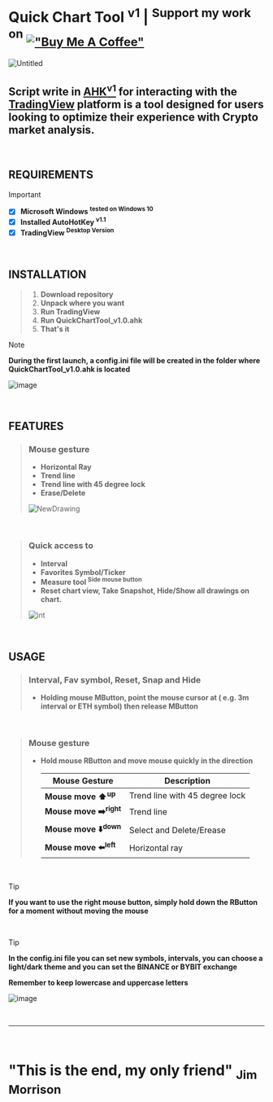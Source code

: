 # Quick Chart Tool <sup>v1</sup> | <sup>Support my work on</sup> <sub>[!["Buy Me A Coffee"](https://www.buymeacoffee.com/assets/img/custom_images/orange_img.png)](https://www.buymeacoffee.com/blockchainchaos)</sub>
![Untitled](https://github.com/CHAOS-BlockchainChaos/QuickChartTool/assets/97523302/c0915101-2b38-4870-9f46-a3a984aef2f1)

## **Script write in [AHK<sup>v1</sup>](https://www.autohotkey.com/) for interacting with the [TradingView](https://www.tradingview.com/desktop/) platform is a tool designed for users looking to optimize their experience with Crypto market analysis.**

&nbsp;

## REQUIREMENTS

>[!IMPORTANT]
>
> - [x] **Microsoft Windows <sup>tested on Windows 10</sup>**
> - [x] **Installed AutoHotKey <sup>v1.1**
> - [x] **TradingView <sup>Desktop Version</sup>**

&nbsp;

## INSTALLATION
> 1. **Download repository**
> 1. **Unpack where you want**
> 1. **Run TradingView**
> 1. **Run QuickChartTool_v1.0.ahk**
> 1. **That's it**

> [!NOTE]
> **During the first launch, a config.ini file will be created in the folder where QuickChartTool_v1.0.ahk is located**
> 
> ![image](https://github.com/CHAOS-BlockchainChaos/QuickChartTool/assets/97523302/291be4f9-ff2e-4f92-8be8-9b33d1c616fe)

&nbsp; 

## FEATURES
> ### **Mouse gesture**
> - **Horizontal Ray**
> - **Trend line**
> - **Trend line with 45 degree lock**
> - **Erase/Delete**
>   
> ![NewDrawing](https://github.com/CHAOS-BlockchainChaos/QuickChartTool/assets/97523302/fcec094d-0c6f-400a-9eee-30f6ecc44840)

&nbsp;

> ### **Quick access to**
> - **Interval**
> - **Favorites Symbol/Ticker**
> - **Measure tool <sup>Side mouse button</sup>**
> - **Reset chart view, Take Snapshot, Hide/Show all drawings on chart.**
> 
> ![int](https://github.com/CHAOS-BlockchainChaos/QuickChartTool/assets/97523302/2570fc1f-5d4c-4d74-a866-0a69cd1711f3)

&nbsp;

## USAGE
>### **Interval, Fav symbol, Reset, Snap and Hide**
>- **Holding mouse MButton, point the mouse cursor at ( e.g. 3m interval or ETH symbol) then release MButton**

&nbsp;

>### **Mouse gesture**
>- **Hold mouse RButton and move mouse quickly in the direction**
>
>    | Mouse Gesture | Description |
>    | ------------- | ---
>    | **Mouse move ⬆️<sup>up</sup>** | Trend line with 45 degree lock |
>    | **Mouse move ➡️<sup>right</sup>** | Trend line |
>    | **Mouse move ⬇️<sup>down</sup>** | Select and Delete/Erease |
>    | **Mouse move ⬅️<sup>left</sup>** | Horizontal ray |

&nbsp;

> [!TIP]
> 
> **If you want to use the right mouse button, simply hold down the RButton for a moment without moving the mouse**

&nbsp;

> [!TIP]
> 
> **In the config.ini file you can set new symbols, intervals, you can choose a light/dark theme and you can set the BINANCE or BYBIT exchange**
> 
> **Remember to keep lowercase and uppercase letters**
> 
> ![image](https://github.com/CHAOS-BlockchainChaos/QuickChartTool/assets/97523302/29a26169-6b9e-46de-b11d-0b82e782ff2f)

&nbsp;

---

&nbsp;

# "This is the end, my only friend" <sub> Jim Morrison</sub>
